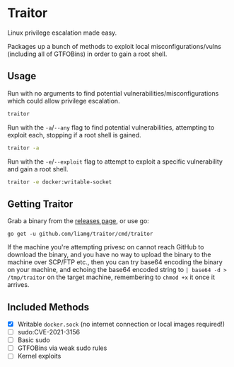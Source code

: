 # Traitor

Linux privilege escalation made easy.

Packages up a bunch of methods to exploit local misconfigurations/vulns (including all of GTFOBins) in order to gain a root shell.

## Usage

Run with no arguments to find potential vulnerabilities/misconfigurations which could allow privilege escalation.

```bash
traitor
```

Run with the `-a`/`--any` flag to find potential vulnerabilities, attempting to exploit each, stopping if a root shell is gained.

```bash
traitor -a
```

Run with the `-e`/`--exploit` flag to attempt to exploit a specific vulnerability and gain a root shell.

```bash
traitor -e docker:writable-socket
```

## Getting Traitor

Grab a binary from the [releases page](https://github.com/liamg/traitor/releases), or use go:

```
go get -u github.com/liamg/traitor/cmd/traitor
```

If the machine you're attempting privesc on cannot reach GitHub to download the binary, and you have no way to upload the binary to the machine over SCP/FTP etc., then you can try base64 encoding the binary on your machine, and echoing the base64 encoded string to `| base64 -d > /tmp/traitor` on the target machine, remembering to `chmod +x` it once it arrives.

## Included Methods

- [x] Writable `docker.sock` (no internet connection or local images required!)
- [ ] sudo:CVE-2021-3156
- [ ] Basic sudo
- [ ] GTFOBins via weak sudo rules
- [ ] Kernel exploits

